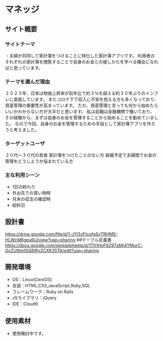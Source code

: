 # マネッジ

## サイト概要
### サイトテーマ
・夫婦が共同して家計簿をつけることに特化した家計簿アプリです。
利用者のそれぞれの家計簿を閲覧することで自身のお金との接しかたを学べる機会になればと思っています。

### テーマを選んだ理由
２０２３年、日本は物価上昇率が前年比で約３％を超える約３０年ぶりのインフレに直面しています。
またコロナ下で収入に不安を抱える方も多くなっており、資産管理の重要性が高まっています。
ただ、資産管理と言っても何から始めたらいいかわからない方が大半だと思います。
私は前職は金融機関で働いており、その経験から、まずは自身のお金を管理することから始めることを勧めていました。
なので今回、自身のお金を管理するための手段として家計簿アプリを作ろうと考えました。


### ターゲットユーザ
２０代〜３０代の若者
家計簿をつけたことのない方
結婚予定で夫婦間でお金の管理をどうしようか悩まれている方

### 主な利用シーン
- 1日の終わり
- 外出先での買い物時
- 月末の収支の確認時
- 給料日

## 設計書
https://drive.google.com/file/d/1-JYl3zFIcufgSyTRHMS-HLWcM8geuRiJ/view?usp=sharing
##テーブル定義書
https://docs.google.com/spreadsheets/d/1TfrIHoF6Z97zbK4YMurC-GcZUtltmlSQ8Wy2CXK35TA/edit?usp=sharing

## 開発環境
- OS：Linux(CentOS)
- 言語：HTML,CSS,JavaScript,Ruby,SQL
- フレームワーク：Ruby on Rails
- JSライブラリ：jQuery
- IDE：Cloud9

## 使用素材
- 使用検討中です。
